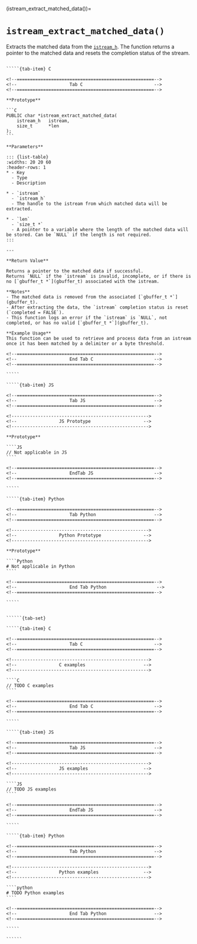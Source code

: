 <!-- ============================================================== -->
(istream_extract_matched_data())=
# `istream_extract_matched_data()`
<!-- ============================================================== -->

Extracts the matched data from the [`istream_h`](istream_h). The function returns a pointer to the matched data and resets the completion status of the stream.

<!------------------------------------------------------------>
<!--                    Prototypes                          -->
<!------------------------------------------------------------>

``````{tab-set}

`````{tab-item} C

<!--====================================================-->
<!--                    Tab C                           -->
<!--====================================================-->

**Prototype**

```C
PUBLIC char *istream_extract_matched_data(
    istream_h   istream,
    size_t      *len
);
```

**Parameters**

::: {list-table}
:widths: 20 20 60
:header-rows: 1
* - Key
  - Type
  - Description

* - `istream`
  - `istream_h`
  - The handle to the istream from which matched data will be extracted.

* - `len`
  - `size_t *`
  - A pointer to a variable where the length of the matched data will be stored. Can be `NULL` if the length is not required.
:::

---

**Return Value**

Returns a pointer to the matched data if successful.
Returns `NULL` if the `istream` is invalid, incomplete, or if there is no [`gbuffer_t *`](gbuffer_t) associated with the istream.

**Notes**
- The matched data is removed from the associated [`gbuffer_t *`](gbuffer_t).
- After extracting the data, the `istream` completion status is reset (`completed = FALSE`).
- This function logs an error if the `istream` is `NULL`, not completed, or has no valid [`gbuffer_t *`](gbuffer_t).

**Example Usage**
This function can be used to retrieve and process data from an istream once it has been matched by a delimiter or a byte threshold.

<!--====================================================-->
<!--                    End Tab C                       -->
<!--====================================================-->

`````

`````{tab-item} JS

<!--====================================================-->
<!--                    Tab JS                          -->
<!--====================================================-->

<!---------------------------------------------------->
<!--                JS Prototype                    -->
<!---------------------------------------------------->

**Prototype**

````JS
// Not applicable in JS
````

<!--====================================================-->
<!--                    EndTab JS                       -->
<!--====================================================-->

`````

`````{tab-item} Python

<!--====================================================-->
<!--                    Tab Python                      -->
<!--====================================================-->

<!---------------------------------------------------->
<!--                Python Prototype                -->
<!---------------------------------------------------->

**Prototype**

````Python
# Not applicable in Python
````

<!--====================================================-->
<!--                    End Tab Python                   -->
<!--====================================================-->

`````

``````

<!------------------------------------------------------------>
<!--                    Examples                            -->
<!------------------------------------------------------------>

```````{dropdown} Examples

``````{tab-set}

`````{tab-item} C

<!--====================================================-->
<!--                    Tab C                           -->
<!--====================================================-->

<!---------------------------------------------------->
<!--                C examples                      -->
<!---------------------------------------------------->

````C
// TODO C examples
````

<!--====================================================-->
<!--                    End Tab C                       -->
<!--====================================================-->

`````

`````{tab-item} JS

<!--====================================================-->
<!--                    Tab JS                          -->
<!--====================================================-->

<!---------------------------------------------------->
<!--                JS examples                     -->
<!---------------------------------------------------->

````JS
// TODO JS examples
````

<!--====================================================-->
<!--                    EndTab JS                       -->
<!--====================================================-->

`````

`````{tab-item} Python

<!--====================================================-->
<!--                    Tab Python                      -->
<!--====================================================-->

<!---------------------------------------------------->
<!--                Python examples                 -->
<!---------------------------------------------------->

````python
# TODO Python examples
````

<!--====================================================-->
<!--                    End Tab Python                  -->
<!--====================================================-->

`````

``````

```````
